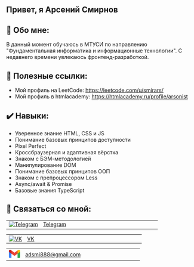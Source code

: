 ## Привет, я Арсений Смирнов

<!--
**smirars/smirars** is a ✨ _special_ ✨ repository because its `README.md` (this file) appears on your GitHub profile.

Here are some ideas to get you started:

- 🔭 I’m currently working on ...
- 🌱 I’m currently learning ...
- 👯 I’m looking to collaborate on ...
- 🤔 I’m looking for help with ...
- 💬 Ask me about ...
- 📫 How to reach me: ...
- 😄 Pronouns: ...
- ⚡ Fun fact: ...
-->

## :bust_in_silhouette: Обо мне:
   В данный момент обучаюсь в МТУСИ по направлению "Фундаментальная информатика и информационные технологии". С недавнего времени увлекаюсь фронтенд-разработкой.

## :mag_right: Полезные ссылки:
- Мой профиль на LeetCode: https://leetcode.com/u/smirars/
- Мой профиль в htmlacademy: https://htmlacademy.ru/profile/arsonist

## :heavy_check_mark: Навыки:
- Уверенное знание HTML, CSS и JS
- Понимание базовых принципов доступности
- Pixel Perfect
- Кроссбраузерная и адаптивная вёрстка
- Знаком с БЭМ-методологией
- Манипулирование DOM
- Понимание базовых принципов ООП
- Знаком с препроцессором Less
- Async/await & Promise
- Базовые знания TypeScript

## :calling: Связаться со мной:

<table>
  <tr>
    <td>
      <a href="https://t.me/Tayler_Bateman" target="_blank">
        <img src="https://cdn-icons-png.flaticon.com/512/2111/2111646.png" width="30" height="30" alt="Telegram" />
      </a>
    </td>
    <td style="vertical-align: middle;" width="300">
       <a href="https://t.me/Tayler_Bateman" target="_blank">Telegram</a>
    </td>
  </tr>
</table>
<table>
  <tr>
    <td>
      <a href="https://vk.com/terrible_mistake" target="_blank">
        <img src="https://cdn-icons-png.flaticon.com/512/145/145813.png" width="30" height="30" alt="VK"/>
      </a>
    </td>
    <td style="vertical-align: middle;" width="300">
      <a href="https://vk.com/terrible_mistake" target="_blank">VK</a>
    </td>
  </tr>
</table>
<table>
  <tr>
    <td>
      <a href="mailto:adsmi888@gmail.com" target="_blank">
        <img src="/src/gmail.png" width="30" height="auto" alt="Gmail"/>
      </a>
    </td>
    <td style="vertical-align: middle;" width="300">
      <a href="mailto:adsmi888@gmail.com" target="_blank">adsmi888@gmail.com</a>
    </td>
  </tr>
</table>
   
